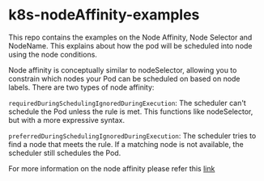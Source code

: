 # k8s-nodeAffinity-examples

This repo contains the examples on the Node Affinity, Node Selector and NodeName. This explains about how the pod will be scheduled into node using the node conditions.

Node affinity is conceptually similar to nodeSelector, allowing you to constrain which nodes your Pod can be scheduled on based on node labels. There are two types of node affinity:

`requiredDuringSchedulingIgnoredDuringExecution`: The scheduler can't schedule the Pod unless the rule is met. This functions like nodeSelector, but with a more expressive syntax.

`preferredDuringSchedulingIgnoredDuringExecution`: The scheduler tries to find a node that meets the rule. If a matching node is not available, the scheduler still schedules the Pod.

For more information on the node affinity please refer this [link](https://kubernetes.io/docs/concepts/scheduling-eviction/assign-pod-node/#node-affinity)


